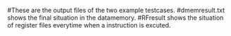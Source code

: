 #These are the output files of the two example testcases.
#dmemresult.txt shows the final situation in the datamemory.
#RFresult shows the situation of register files everytime when a instruction is excuted.
